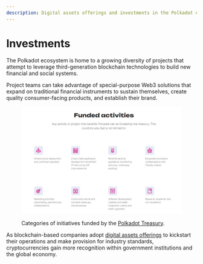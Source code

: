 ```yaml
---
description: Digital assets offerings and investments in the Polkadot ecosystem.
---
```


# Investments

The Polkadot ecosystem is home to a growing diversity of projects that attempt to leverage third-generation blockchain technologies to build new financial and social systems.

Project teams can take advantage of special-purpose Web3 solutions that expand on traditional financial instruments to sustain themselves, create quality consumer-facing products, and establish their brand.&#x20;

<figure><img src="../../../.gitbook/assets/R_IPolkadotTreasury.JPG" alt="A list with types of initiatives funded by the Polkadot Treasury."><figcaption><p>Categories of initiatives funded by the <a href="https://polkadot.network/ecosystem/treasury/">Polkadot Treasury</a>.</p></figcaption></figure>

As blockchain-based companies adopt [digital assets offerings](issuance.md) to kickstart their operations and  make provision for industry standards, cryptocurrencies gain more recognition within government institutions and the global economy.

